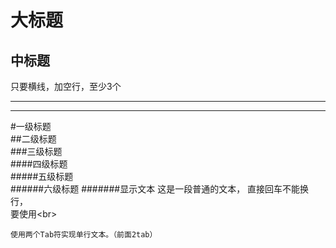 大标题
=
中标题
-
只要横线，加空行，至少3个

---

***
#一级标题  
##二级标题  
###三级标题  
####四级标题  
#####五级标题  
######六级标题 
#######显示文本
这是一段普通的文本，
直接回车不能换行，<br> 要使用\<br>  

    使用两个Tab符实现单行文本。（前面2tab）
